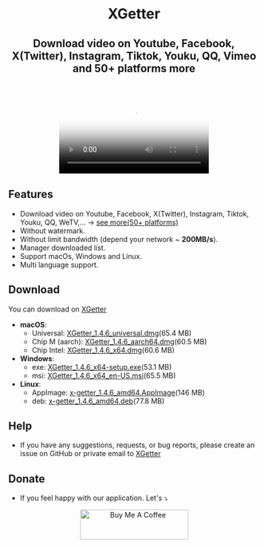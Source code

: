 <h1 align="center"> XGetter </h1>
<h2 align="center"> Download video on Youtube, Facebook, X(Twitter), Instagram, Tiktok, Youku, QQ, Vimeo and 50+ platforms more </h2>
<br/>
<p align="center">
<video src="https://github.com/user-attachments/assets/7a6af3db-c7eb-476f-bf34-a68e96e973a4" controls poster="https://github.com/user-attachments/assets/74b83224-43ec-401f-bc0b-46ea2ce600bb">
</video>
</p>




## Features

- Download video on Youtube, Facebook, X(Twitter), Instagram, Tiktok, Youku, QQ, WeTV,... → [see more(50+ platforms)](https://xgetter.com/support_platforms)
- Without watermark.
- Without limit bandwidth (depend your network ~ **200MB/s**).
- Manager downloaded list.
- Support macOs, Windows and Linux.
- Multi language support.

## Download


You can download on [XGetter](https://xgetter.com/)


- **macOS**:
    - Universal:  [XGetter_1.4.6_universal.dmg](https://github.com/xgetter-team/xgetter/releases/download/1.4.6/XGetter_1.4.6_universal.dmg)(65.4 MB)
    - Chip M (aarch): [XGetter_1.4.6_aarch64.dmg](https://github.com/xgetter-team/xgetter/releases/download/1.4.6/XGetter_1.4.6_aarch64.dmg)(60.5 MB)
    - Chip Intel: [XGetter_1.4.6_x64.dmg](https://github.com/xgetter-team/xgetter/releases/download/1.4.6/XGetter_1.4.6_x64.dmg)(60.6 MB)
- **Windows**:
    - exe: [XGetter_1.4.6_x64-setup.exe](https://github.com/xgetter-team/xgetter/releases/download/1.4.6/XGetter_1.4.6_x64-setup.exe)(53.1 MB)
    - msi: [XGetter_1.4.6_x64_en-US.msi](https://github.com/xgetter-team/xgetter/releases/download/1.4.6/XGetter_1.4.6_x64_en-US.msi)(65.5 MB)
- **Linux**:
    - AppImage: [x-getter_1.4.6_amd64.AppImage](https://github.com/xgetter-team/xgetter/releases/download/1.4.6/x-getter_1.4.6_amd64.AppImage)(146 MB)
    - deb: [x-getter_1.4.6_amd64.deb](https://github.com/xgetter-team/xgetter/releases/download/1.4.6/x-getter_1.4.6_amd64.deb)(77.8 MB)

## Help

- If you have any suggestions, requests, or bug reports, please create an issue on GitHub or private email to [XGetter](mailto:support@xgetter.com)

## Donate

- If you feel happy with our application. Let's ⤵
<p align="Center">
<a href="https://xgetter.com/donate?utm_source=Xgetter_web" target="_blank"><img src="https://cdn.buymeacoffee.com/buttons/v2/default-yellow.png" alt="Buy Me A Coffee" style="height: 60px !important;width: 217px !important;" ></a>
</p>
